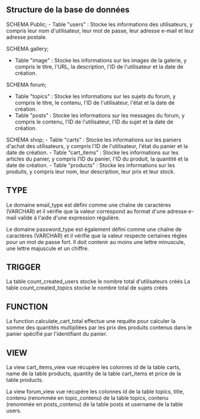## Structure de la base de données
SCHEMA Public;
    - Table "users" : Stocke les informations des utilisateurs, y compris leur nom d'utilisateur, leur mot de passe, leur adresse e-mail et leur adresse postale.

SCHEMA gallery;
- Table "image" : Stocke les informations sur les images de la galerie, y compris le titre, l'URL, la description, l'ID de l'utilisateur et la date de création.

SCHEMA forum;
- Table "topics" : Stocke les informations sur les sujets du forum, y compris le titre, le contenu, l'ID de l'utilisateur, l'état et la date de création.
- Table "posts" : Stocke les informations sur les messages du forum, y compris le contenu, l'ID de l'utilisateur, l'ID du sujet et la date de création.

SCHEMA shop;
    - Table "carts" : Stocke les informations sur les paniers d'achat des utilisateurs, y compris l'ID de l'utilisateur, l'état du panier et la date de création.
    - Table "cart_items" : Stocke les informations sur les articles du panier, y compris l'ID du panier, l'ID du produit, la quantité et la date de création.
    - Table "products" : Stocke les informations sur les produits, y compris leur nom, leur description, leur prix et leur stock.
    
## TYPE
Le domaine email_type est défini comme une chaîne de caractères (VARCHAR) et il vérifie que la valeur correspond au format d'une adresse e-mail valide à l'aide d'une expression régulière.

Le domaine password_type est également défini comme une chaîne de caractères (VARCHAR) et il vérifie que la valeur respecte certaines règles pour un mot de passe fort. Il doit contenir au moins une lettre minuscule, une lettre majuscule et un chiffre.

## TRIGGER
La table count_created_users stocke le nombre total d'utilisateurs créés
La table count_created_topics stocke le nombre total de sujets créés

## FUNCTION
La function calculate_cart_total effectue une requête pour calculer la somme des quantités multipliées par les prix des produits contenus dans le panier spécifié par l'identifiant du panier. 

## VIEW
La view cart_items_view vue récupère les colonnes id de la table carts, name de la table products, quantity de la table cart_items et price de la table products. 

La view forum_view vue récupère les colonnes id de la table topics, title, contenu (renommée en topic_contenu) de la table topics, contenu (renommée en posts_contenu) de la table posts et username de la table users. 

